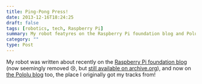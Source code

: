 ```yaml
---
title: Ping-Pong Press!
date: 2013-12-16T18:24:25
draft: false
tags: [robotics, tech, Raspberry Pi]
summary: My robot featyres on the Raspberry Pi foundation blog and Polulu blogs.
category: ""
type: Post
---
```


My robot was written about recently on the [Raspberry Pi foundation blog](http://www.raspberrypi.org/archives/5398) (now seemingly removed 😢, but [still available on archive.org](https://web.archive.org/web/20140330202855/https://www.raspberrypi.org/archives/5398)), and now on [the Pololu blog](http://www.pololu.com/blog/266/ping-pong-ball-collecting-robot-makes-appearance-at-rubyconf) too, the place I originally got my tracks from!
